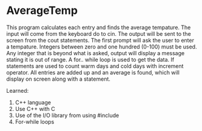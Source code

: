 # AverageTemp

This program calculates each entry and finds the average tempature.
The input will come from the keyboard do to cin. The output will be sent to the screen from the cout statements.
The first prompt will ask the user to enter a tempature. Integers between zero and one hundred (0-100) must be used.
Any integer that is beyond what is asked, output will display a message stating it is out of range.
A  for.. while loop is used to get the data.
If statements are used to count warm days and cold days with increment operator. 
All entries are added up and an average is found, which will display on screen along with a statement.

Learned:
1. C++ language
2. Use C++ with C
3. Use of the I/O library from using #include <iomanip>
4. For-while loops
